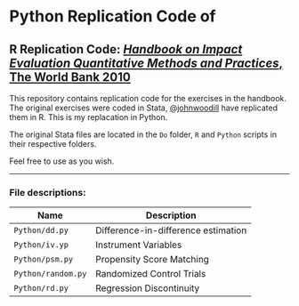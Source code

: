 # Python Replication Code of 
## R Replication Code: [*Handbook on Impact Evaluation Quantitative Methods and Practices*, The World Bank 2010](https://openknowledge.worldbank.org/bitstream/handle/10986/2693/520990PUB0EPI1101Official0Use0Only1.pdf)

This repository contains replication code for the exercises in the handbook. The original exercises were coded in Stata, [@johnwoodill](https://github.com/johnwoodill/Rcode-handbook-on-impact-eval-world-bank) have replicated them in R. 
This is my replacation in Python. 


The original Stata files are located in the `Do` folder, `R` and `Python` scripts in their respective folders. 

Feel free to use as you wish.

---

### File descriptions:

|Name|Description|
|----|-----------|
|`Python/dd.py`|Difference-in-difference estimation|
|`Python/iv.yp`|Instrument Variables|
|`Python/psm.py`|Propensity Score Matching|
|`Python/random.py`|Randomized Control Trials|
|`Python/rd.py`|Regression Discontinuity|
